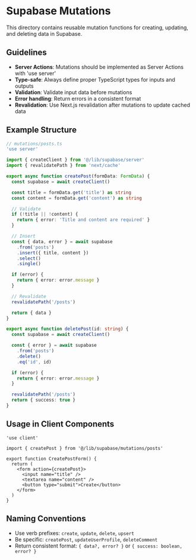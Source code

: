# Supabase Mutations

This directory contains reusable mutation functions for creating, updating, and deleting data in Supabase.

## Guidelines

- **Server Actions**: Mutations should be implemented as Server Actions with 'use server'
- **Type-safe**: Always define proper TypeScript types for inputs and outputs
- **Validation**: Validate input data before mutations
- **Error handling**: Return errors in a consistent format
- **Revalidation**: Use Next.js revalidation after mutations to update cached data

## Example Structure

```typescript
// mutations/posts.ts
'use server'

import { createClient } from '@/lib/supabase/server'
import { revalidatePath } from 'next/cache'

export async function createPost(formData: FormData) {
  const supabase = await createClient()

  const title = formData.get('title') as string
  const content = formData.get('content') as string

  // Validate
  if (!title || !content) {
    return { error: 'Title and content are required' }
  }

  // Insert
  const { data, error } = await supabase
    .from('posts')
    .insert({ title, content })
    .select()
    .single()

  if (error) {
    return { error: error.message }
  }

  // Revalidate
  revalidatePath('/posts')

  return { data }
}

export async function deletePost(id: string) {
  const supabase = await createClient()

  const { error } = await supabase
    .from('posts')
    .delete()
    .eq('id', id)

  if (error) {
    return { error: error.message }
  }

  revalidatePath('/posts')
  return { success: true }
}
```

## Usage in Client Components

```tsx
'use client'

import { createPost } from '@/lib/supabase/mutations/posts'

export function CreatePostForm() {
  return (
    <form action={createPost}>
      <input name="title" />
      <textarea name="content" />
      <button type="submit">Create</button>
    </form>
  )
}
```

## Naming Conventions

- Use verb prefixes: `create`, `update`, `delete`, `upsert`
- Be specific: `createPost`, `updateUserProfile`, `deleteComment`
- Return consistent format: `{ data?, error? }` or `{ success: boolean, error? }`
